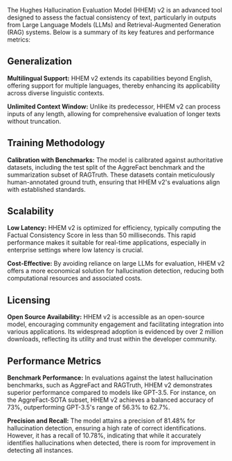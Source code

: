 The Hughes Hallucination Evaluation Model (HHEM) v2 is an advanced tool designed to assess the factual consistency of text, particularly in outputs from Large Language Models (LLMs) and Retrieval-Augmented Generation (RAG) systems. Below is a summary of its key features and performance metrics:

## Generalization

**Multilingual Support:** HHEM v2 extends its capabilities beyond English, offering support for multiple languages, thereby enhancing its applicability across diverse linguistic contexts.

**Unlimited Context Window:** Unlike its predecessor, HHEM v2 can process inputs of any length, allowing for comprehensive evaluation of longer texts without truncation.

## Training Methodology

**Calibration with Benchmarks:** The model is calibrated against authoritative datasets, including the test split of the AggreFact benchmark and the summarization subset of RAGTruth. These datasets contain meticulously human-annotated ground truth, ensuring that HHEM v2's evaluations align with established standards.

## Scalability

**Low Latency:** HHEM v2 is optimized for efficiency, typically computing the Factual Consistency Score in less than 50 milliseconds. This rapid performance makes it suitable for real-time applications, especially in enterprise settings where low latency is crucial.

**Cost-Effective:** By avoiding reliance on large LLMs for evaluation, HHEM v2 offers a more economical solution for hallucination detection, reducing both computational resources and associated costs.

## Licensing

**Open Source Availability:** HHEM v2 is accessible as an open-source model, encouraging community engagement and facilitating integration into various applications. Its widespread adoption is evidenced by over 2 million downloads, reflecting its utility and trust within the developer community.

## Performance Metrics

**Benchmark Performance:** In evaluations against the latest hallucination benchmarks, such as AggreFact and RAGTruth, HHEM v2 demonstrates superior performance compared to models like GPT-3.5. For instance, on the AggreFact-SOTA subset, HHEM v2 achieves a balanced accuracy of 73%, outperforming GPT-3.5's range of 56.3% to 62.7%.

**Precision and Recall:** The model attains a precision of 81.48% for hallucination detection, ensuring a high rate of correct identifications. However, it has a recall of 10.78%, indicating that while it accurately identifies hallucinations when detected, there is room for improvement in detecting all instances.
